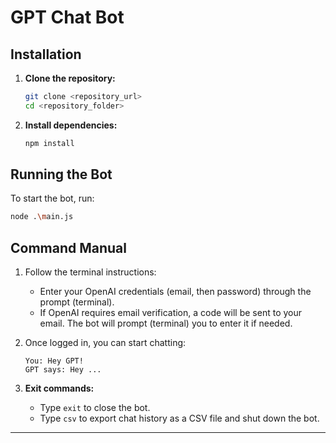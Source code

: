 # GPT Chat Bot

## Installation

1. **Clone the repository:**

   ```sh
   git clone <repository_url>
   cd <repository_folder>
   ```

2. **Install dependencies:**

   ```sh
   npm install
   ```

## Running the Bot

To start the bot, run:

```sh
node .\main.js
```

## Command Manual

1. Follow the terminal instructions:

   - Enter your OpenAI credentials (email, then password) through the prompt (terminal).
   - If OpenAI requires email verification, a code will be sent to your email. The bot will prompt (terminal) you to enter it if needed.

2. Once logged in, you can start chatting:

   ```
   You: Hey GPT!
   GPT says: Hey ...
   ```

3. **Exit commands:**

   - Type `exit` to close the bot.
   - Type `csv` to export chat history as a CSV file and shut down the bot.

---
